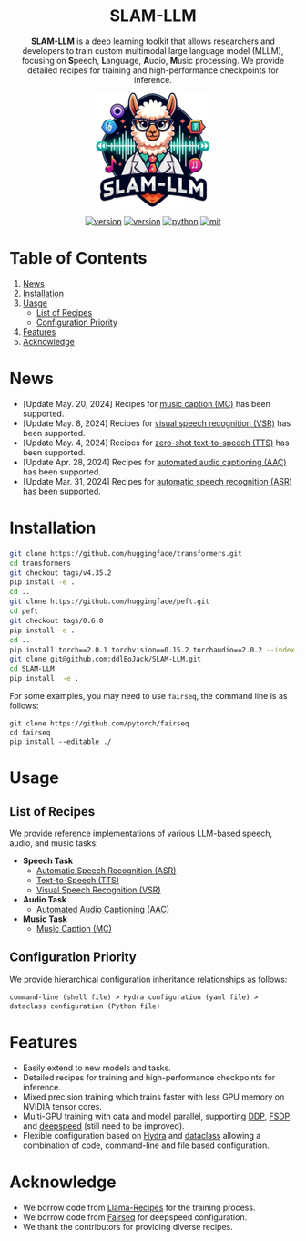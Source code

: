 <div align="center">
    <h1>
    SLAM-LLM
    </h1>
    <p>
    <b>SLAM-LLM</b> is a deep learning toolkit that allows researchers and
developers to train custom multimodal large language model (MLLM), focusing on <b>S</b>peech, <b>L</b>anguage, <b>A</b>udio, <b>M</b>usic processing. We provide detailed recipes for training and high-performance checkpoints for inference. <br>
    </p>
    <p>
    <img src="docs/logo.jpg" alt="SLAM-LLM Logo" style="width: 200px; height: 200px;">
    </p>
    <p>
    </p>
    <a href="https://github.com/ddlBoJack/SLAM-LLM"><img src="https://img.shields.io/badge/Platform-linux-lightgrey" alt="version"></a>
    <a href="https://github.com/ddlBoJack/SLAM-LLM"><img src="https://img.shields.io/badge/Cuda-11.8+-orange" alt="version"></a>
    <a href="https://github.com/ddlBoJack/SLAM-LLM"><img src="https://img.shields.io/badge/PyTorch-2.01+-brightgreen" alt="python"></a>
    <a href="https://github.com/ddlBoJack/SLAM-LLM"><img src="https://img.shields.io/badge/License-MIT-red.svg" alt="mit"></a>
</div>

# Table of Contents
1. [News](#news)
2. [Installation](#installation)
3. [Uasge](#uasge)
    - [List of Recipes](#list-of-recipes)
    - [Configuration Priority](#configuration-priority)
4. [Features](#features)
5. [Acknowledge](#acknowledge)

# News
- [Update May. 20, 2024] Recipes for [music caption (MC)](examples/mc_musiccaps/README.md) has been supported. 
- [Update May. 8, 2024] Recipes for [visual speech recognition (VSR)](examples/vsr_LRS3/README.md) has been supported. 
- [Update May. 4, 2024] Recipes for [zero-shot text-to-speech (TTS)](examples/vallex/README.md) has been supported. 
- [Update Apr. 28, 2024] Recipes for [automated audio captioning (AAC)](examples/aac_audiocaps/README.md) has been supported. 
- [Update Mar. 31, 2024] Recipes for [automatic speech recognition (ASR)](examples/asr_librispeech/README.md) has been supported. 

# Installation
```bash
git clone https://github.com/huggingface/transformers.git
cd transformers
git checkout tags/v4.35.2
pip install -e .
cd ..
git clone https://github.com/huggingface/peft.git
cd peft
git checkout tags/0.6.0
pip install -e .
cd ..
pip install torch==2.0.1 torchvision==0.15.2 torchaudio==2.0.2 --index-url https://download.pytorch.org/whl/cu118
git clone git@github.com:ddlBoJack/SLAM-LLM.git
cd SLAM-LLM
pip install  -e .
```

For some examples, you may need to use `fairseq`, the command line is as follows:
```
git clone https://github.com/pytorch/fairseq
cd fairseq
pip install --editable ./
```

# Usage
## List of Recipes
We provide reference implementations of various LLM-based speech, audio, and music tasks: 
- **Speech Task**
    - [Automatic Speech Recognition (ASR)](examples/asr_librispeech/README.md)
    - [Text-to-Speech (TTS)](examples/vallex/README.md)
    - [Visual Speech Recognition (VSR)](examples/vsr_LRS3/README.md)
- **Audio Task**
    - [Automated Audio Captioning (AAC)](examples/aac_audiocaps/README.md)
- **Music Task**
    - [Music Caption (MC)](examples/mc_musiccaps/README.md)

## Configuration Priority
We provide hierarchical configuration inheritance relationships as follows:
```
command-line (shell file) > Hydra configuration (yaml file) > dataclass configuration (Python file)
```

# Features
- Easily extend to new models and tasks.
- Detailed recipes for training and high-performance checkpoints for inference.
- Mixed precision training which trains faster with less GPU memory on NVIDIA tensor cores. 
- Multi-GPU training with data and model parallel, supporting [DDP](https://pytorch.org/tutorials/intermediate/ddp_tutorial.html), [FSDP](https://pytorch.org/tutorials/intermediate/FSDP_tutorial.html) and [deepspeed](https://github.com/microsoft/DeepSpeed) (still need to be improved).  
- Flexible configuration based on [Hydra](https://github.com/facebookresearch/hydra) and [dataclass](https://docs.python.org/3/library/dataclasses.html) allowing a combination of code, command-line and file based configuration. 

# Acknowledge
- We borrow code from [Llama-Recipes](https://github.com/meta-llama/llama-recipes) for the training process. 
- We borrow code from [Fairseq](https://github.com/facebookresearch/fairseq) for deepspeed configuration. 
- We thank the contributors for providing diverse recipes. 
